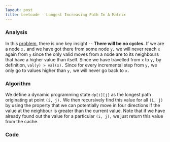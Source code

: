 ```yaml
---
layout: post
title: Leetcode - Longest Increasing Path In A Matrix
---
```


### Analysis

In this [problem](https://leetcode.com/problems/longest-increasing-path-in-a-matrix/), there is one key insight -- **There will be no cycles.** If we are a node `x,` and we have got there from some node `y,` we will never reach `x` again from `y` since the only valid moves from a node are to its neighbours that have a higher value than itself. Since we have travelled from `x` to `y,` by definition, `val(y) > val(x).` Since for every incremental step from `y,` we only go to values higher than `y,` we will never go back to `x.` 

### Algorithm

We define a dynamic programming state `dp[i][j]` as the longest path originating at point `(i, j).` We then recursively find this value for all `(i, j)` by using the property that we can potentially move in four directions if the value at the neighbour is greater than the current value. Note that if we have already found out the value for a particular `(i, j),` we just return this value from the cache.

### Code

<script src="https://gist.github.com/adijo/7dd9eb910a36e48eb153.js"></script>